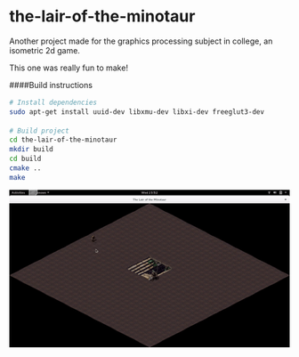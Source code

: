 # the-lair-of-the-minotaur

Another project made for the graphics processing subject in college, an isometric 2d game.

This one was really fun to make!

####Build instructions
```bash
# Install dependencies
sudo apt-get install uuid-dev libxmu-dev libxi-dev freeglut3-dev

# Build project
cd the-lair-of-the-minotaur
mkdir build
cd build
cmake ..
make
```

![alt tag](https://github.com/fjunqueira/the-lair-of-the-minotaur/blob/master/sample.gif)